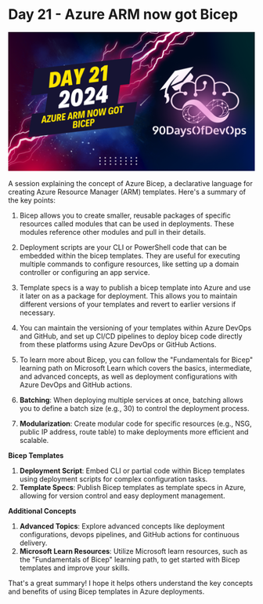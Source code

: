 # Day 21 - Azure ARM now got Bicep
[![Watch the video](thumbnails/day21.png)](https://www.youtube.com/watch?v=QMF973vpxyg)

A session explaining the concept of Azure Bicep, a declarative language for creating Azure Resource Manager (ARM) templates. Here's a summary of the key points:

1. Bicep allows you to create smaller, reusable packages of specific resources called modules that can be used in deployments. These modules reference other modules and pull in their details.

2. Deployment scripts are your CLI or PowerShell code that can be embedded within the bicep templates. They are useful for executing multiple commands to configure resources, like setting up a domain controller or configuring an app service.

3. Template specs is a way to publish a bicep template into Azure and use it later on as a package for deployment. This allows you to maintain different versions of your templates and revert to earlier versions if necessary.

4. You can maintain the versioning of your templates within Azure DevOps and GitHub, and set up CI/CD pipelines to deploy bicep code directly from these platforms using Azure DevOps or GitHub Actions.

5. To learn more about Bicep, you can follow the "Fundamentals for Bicep" learning path on Microsoft Learn which covers the basics, intermediate, and advanced concepts, as well as deployment configurations with Azure DevOps and GitHub actions.

6. **Batching**: When deploying multiple services at once, batching allows you to define a batch size (e.g., 30) to control the deployment process.
7. **Modularization**: Create modular code for specific resources (e.g., NSG, public IP address, route table) to make deployments more efficient and scalable.

**Bicep Templates**

1. **Deployment Script**: Embed CLI or partial code within Bicep templates using deployment scripts for complex configuration tasks.
2. **Template Specs**: Publish Bicep templates as template specs in Azure, allowing for version control and easy deployment management.

**Additional Concepts**

1. **Advanced Topics**: Explore advanced concepts like deployment configurations, devops pipelines, and GitHub actions for continuous delivery.
2. **Microsoft Learn Resources**: Utilize Microsoft learn resources, such as the "Fundamentals of Bicep" learning path, to get started with Bicep templates and improve your skills.

That's a great summary! I hope it helps others understand the key concepts and benefits of using Bicep templates in Azure deployments.
